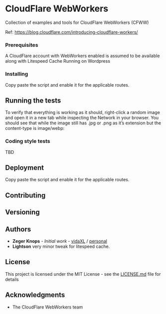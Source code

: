 # CloudFlare WebWorkers

Collection of examples and tools for CloudFlare WebWorkers (CFWW)

Ref: https://blog.cloudflare.com/introducing-cloudflare-workers/

### Prerequisites

A CloudFlare account with WebWorkers enabled is assumed to be available along with Litespeed Cache Running on Wordpress

### Installing

Copy paste the script and enable it for the applicable routes.

## Running the tests

To verify that everything is working as it should, right-click a random image and open it in a new tab while inspecting the Network in your browser. You should see that while the image still has .jpg or .png as it’s extension but the content-type is image/webp:


### Coding style tests

TBD

## Deployment

Copy paste the script and enable it for the applicable routes.

## Contributing


## Versioning


## Authors

* **Zeger Knops** - *Initial work* - [vidaXL](https://github.com/zeger-vdxl) / [personal](https://github.com/zegerk)
* **Lightson** very minor tweak for litespeed cache.

## License

This project is licensed under the MIT License - see the [LICENSE.md](LICENSE.md) file for details

## Acknowledgments

* The CloudFlare WebWorkers team

